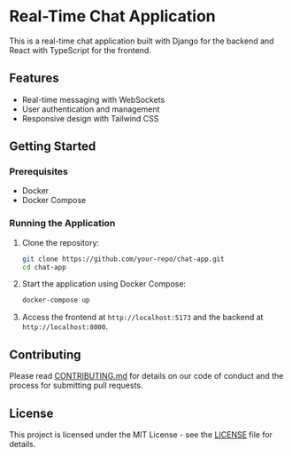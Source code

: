 # Real-Time Chat Application

This is a real-time chat application built with Django for the backend and React with TypeScript for the frontend.

## Features
- Real-time messaging with WebSockets
- User authentication and management
- Responsive design with Tailwind CSS

## Getting Started

### Prerequisites
- Docker
- Docker Compose

### Running the Application

1. Clone the repository:
    ```sh
    git clone https://github.com/your-repo/chat-app.git
    cd chat-app
    ```

2. Start the application using Docker Compose:
    ```sh
    docker-compose up
    ```

3. Access the frontend at `http://localhost:5173` and the backend at `http://localhost:8000`.

## Contributing
Please read [CONTRIBUTING.md](CONTRIBUTING.md) for details on our code of conduct and the process for submitting pull requests.

## License
This project is licensed under the MIT License - see the [LICENSE](LICENSE) file for details.
